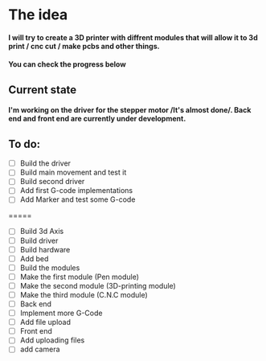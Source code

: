 # The idea
#### I will try to create a 3D printer with diffrent modules that will allow it to 3d print / cnc cut / make pcbs and other things.
#### You can check the progress below

## Current state
#### I'm working on the driver for the stepper motor /It's almost done/. Back end and front end are currently under development.


## To do:
- [ ] Build the driver
- [ ] Build main movement and test it
- [ ] Build second driver
- [ ] Add first G-code implementations
- [ ] Add Marker and test some G-code

=====
- [ ] Build 3d Axis
 - [ ] Build driver
 - [ ] Build hardware
 - [ ] Add bed
- [ ] Build the modules
 - [ ] Make the first module (Pen module)
 - [ ] Make the second module (3D-printing module)
 - [ ] Make the third module (C.N.C module)
-[ ] Back end
 - [ ] Implement more G-Code
 - [ ] Add file upload
-[ ] Front end
 - [ ] Add uploading files
 - [ ] add camera
